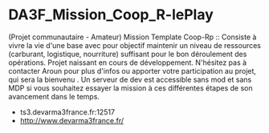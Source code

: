 # DA3F_Mission_Coop_R-lePlay
(Projet communautaire - Amateur)
Mission Template Coop-Rp :: Consiste à vivre la vie d'une base avec pour objectif maintenir un niveau de ressources (carburant, logistique, nourriture) suffisant pour le bon déroulement des opérations. Projet naissant en cours de développement. N'hésitez pas à contacter Aroun pour plus d'infos ou apporter votre participation au projet, qui sera la bienvenu . Un serveur de dev est accessible sans mod et sans MDP si vous souhaitez essayer la mission à ces différentes étapes de son avancement dans le temps.

- ts3.devarma3france.fr:12517
- http://www.devarma3france.fr/
